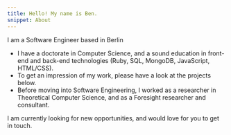 ```yaml
---
title: Hello! My name is Ben.
snippet: About
---
```


I am a Software Engineer based in Berlin

- I have a doctorate in Computer Science, and a sound education in front-end and back-end technologies (Ruby, SQL, MongoDB, JavaScript, HTML/CSS).
- To get an impression of my work, please have a look at the projects below.
- Before moving into Software Engineering, I worked as a researcher in Theoretical Computer Science, and as a Foresight researcher and consultant.

I am currently looking for new opportunities, and would love for you to get in touch.
